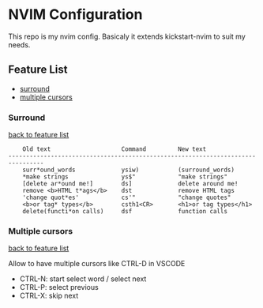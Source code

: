 # NVIM Configuration

This repo is my nvim config. Basicaly it extends kickstart-nvim to suit my needs.

## Feature List 

- [surround](#surrounds)
- [multiple cursors](#multiple-cursors)

### Surround

[back to feature list](#feature-list)

```text
    Old text                    Command         New text
--------------------------------------------------------------------------------
    surr*ound_words             ysiw)           (surround_words)
    *make strings               ys$"            "make strings"
    [delete ar*ound me!]        ds]             delete around me!
    remove <b>HTML t*ags</b>    dst             remove HTML tags
    'change quot*es'            cs'"            "change quotes"
    <b>or tag* types</b>        csth1<CR>       <h1>or tag types</h1>
    delete(functi*on calls)     dsf             function calls
```

### Multiple cursors

[back to feature list](#feature-list)

Allow to have multiple cursors like CTRL-D in VSCODE

- CTRL-N: start select word / select next
- CTRL-P: select previous
- CTRL-X: skip next
